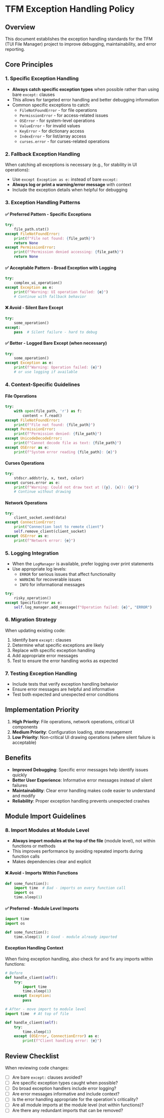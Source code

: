 # TFM Exception Handling Policy

## Overview

This document establishes the exception handling standards for the TFM (TUI File Manager) project to improve debugging, maintainability, and error reporting.

## Core Principles

### 1. Specific Exception Handling
- **Always catch specific exception types** when possible rather than using bare `except:` clauses
- This allows for targeted error handling and better debugging information
- Common specific exceptions to catch:
  - `FileNotFoundError` - for file operations
  - `PermissionError` - for access-related issues
  - `OSError` - for system-level operations
  - `ValueError` - for invalid values
  - `KeyError` - for dictionary access
  - `IndexError` - for list/array access
  - `curses.error` - for curses-related operations

### 2. Fallback Exception Handling
When catching all exceptions is necessary (e.g., for stability in UI operations):
- Use `except Exception as e:` instead of bare `except:`
- **Always log or print a warning/error message** with context
- Include the exception details when helpful for debugging

### 3. Exception Handling Patterns

#### ✅ Preferred Pattern - Specific Exceptions
```python
try:
    file_path.stat()
except FileNotFoundError:
    print(f"File not found: {file_path}")
    return None
except PermissionError:
    print(f"Permission denied accessing: {file_path}")
    return None
```

#### ✅ Acceptable Pattern - Broad Exception with Logging
```python
try:
    complex_ui_operation()
except Exception as e:
    print(f"Warning: UI operation failed: {e}")
    # Continue with fallback behavior
```

#### ❌ Avoid - Silent Bare Except
```python
try:
    some_operation()
except:
    pass  # Silent failure - hard to debug
```

#### ✅ Better - Logged Bare Except (when necessary)
```python
try:
    some_operation()
except Exception as e:
    print(f"Warning: Operation failed: {e}")
    # or use logging if available
```

### 4. Context-Specific Guidelines

#### File Operations
```python
try:
    with open(file_path, 'r') as f:
        content = f.read()
except FileNotFoundError:
    print(f"File not found: {file_path}")
except PermissionError:
    print(f"Permission denied: {file_path}")
except UnicodeDecodeError:
    print(f"Cannot decode file as text: {file_path}")
except OSError as e:
    print(f"System error reading {file_path}: {e}")
```

#### Curses Operations
```python
try:
    stdscr.addstr(y, x, text, color)
except curses.error as e:
    print(f"Warning: Could not draw text at ({y}, {x}): {e}")
    # Continue without drawing
```

#### Network Operations
```python
try:
    client_socket.send(data)
except ConnectionError:
    print("Connection lost to remote client")
    self.remove_client(client_socket)
except OSError as e:
    print(f"Network error: {e}")
```

### 5. Logging Integration
- When the `LogManager` is available, prefer logging over print statements
- Use appropriate log levels:
  - `ERROR` for serious issues that affect functionality
  - `WARNING` for recoverable issues
  - `INFO` for informational messages

```python
try:
    risky_operation()
except SpecificError as e:
    self.log_manager.add_message(f"Operation failed: {e}", "ERROR")
```

### 6. Migration Strategy
When updating existing code:
1. Identify bare `except:` clauses
2. Determine what specific exceptions are likely
3. Replace with specific exception handling
4. Add appropriate error messages
5. Test to ensure the error handling works as expected

### 7. Testing Exception Handling
- Include tests that verify exception handling behavior
- Ensure error messages are helpful and informative
- Test both expected and unexpected error conditions

## Implementation Priority

1. **High Priority**: File operations, network operations, critical UI components
2. **Medium Priority**: Configuration loading, state management
3. **Low Priority**: Non-critical UI drawing operations (where silent failure is acceptable)

## Benefits

- **Improved Debugging**: Specific error messages help identify issues quickly
- **Better User Experience**: Informative error messages instead of silent failures
- **Maintainability**: Clear error handling makes code easier to understand and modify
- **Reliability**: Proper exception handling prevents unexpected crashes

## Module Import Guidelines

### 8. Import Modules at Module Level
- **Always import modules at the top of the file** (module level), not within functions or methods
- This improves performance by avoiding repeated imports during function calls
- Makes dependencies clear and explicit

#### ❌ Avoid - Imports Within Functions
```python
def some_function():
    import time  # Bad - imports on every function call
    import os
    time.sleep(1)
```

#### ✅ Preferred - Module Level Imports
```python
import time
import os

def some_function():
    time.sleep(1)  # Good - module already imported
```

#### Exception Handling Context
When fixing exception handling, also check for and fix any imports within functions:
```python
# Before
def handle_client(self):
    try:
        import time
        time.sleep(1)
    except Exception:
        pass

# After - move import to module level
import time  # At top of file

def handle_client(self):
    try:
        time.sleep(1)
    except (OSError, ConnectionError) as e:
        print(f"Client handling error: {e}")
```

## Review Checklist

When reviewing code changes:
- [ ] Are bare `except:` clauses avoided?
- [ ] Are specific exception types caught when possible?
- [ ] Do broad exception handlers include error logging?
- [ ] Are error messages informative and include context?
- [ ] Is the error handling appropriate for the operation's criticality?
- [ ] Are all module imports at the module level (not within functions)?
- [ ] Are there any redundant imports that can be removed?